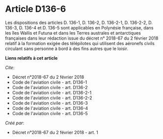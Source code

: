 # Article D136-6

Les dispositions des articles D. 136-1, D. 136-2, D. 136-2-1, D. 136-2-2, D. 136-3, D. 136-4 et D. 136-5 sont applicables en
Polynésie française, dans les îles Wallis et Futuna et dans les Terres australes et antarctiques françaises dans leur
rédaction issue du décret n° 2018-67 du 2 février 2018 relatif à la formation exigée des télépilotes qui utilisent des
aéronefs civils circulant sans personne à bord à des fins autres que le loisir.

**Liens relatifs à cet article**

_Cite_:

  - Décret n°2018-67 du 2 février 2018
  - Code de l'aviation civile - art. D136-1
  - Code de l'aviation civile - art. D136-2
  - Code de l'aviation civile - art. D136-2-1
  - Code de l'aviation civile - art. D136-2-2
  - Code de l'aviation civile - art. D136-3
  - Code de l'aviation civile - art. D136-4
  - Code de l'aviation civile - art. D136-5

_Créé par_:

  - Décret n°2018-67 du 2 février 2018 - art. 1
